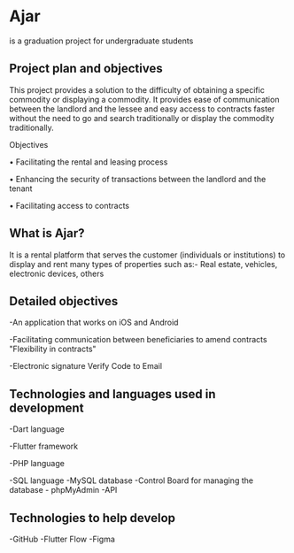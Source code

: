 # Ajar

is a graduation project for undergraduate students

## Project plan and objectives

This project provides a solution to the difficulty of obtaining a specific commodity or displaying a commodity. It provides ease of communication between the landlord and the lessee and easy access to contracts faster without the need to go and search traditionally or display the commodity traditionally.


Objectives

<p>• Facilitating the rental and leasing process</p>
<p>• Enhancing the security of transactions between the landlord and the tenant</p>
<p>• Facilitating access to contracts</p>

## What is Ajar?

It is a rental platform that serves the customer (individuals or institutions) to display and rent many types of properties such as:-
Real estate, vehicles, electronic devices, others

## Detailed objectives

<p>-An application that works on iOS and Android</p>
<p>-Facilitating communication between beneficiaries to amend contracts "Flexibility in contracts"</p>
<p>-Electronic signature Verify Code to Email</p>

## Technologies and languages ​​used in development

<p>-Dart language</p>
<p>-Flutter framework</p>
<p>-PHP language</p>
-SQL language
-MySQL database
-Control Board for managing the database - phpMyAdmin
-API

## Technologies to help develop

-GitHub
-Flutter Flow
-Figma
